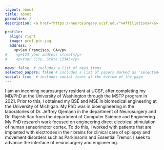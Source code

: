 ```yaml
---
layout: about
title: about
permalink: /
description: <a href="https://neurosurgery.ucsf.edu/">Affiliations</a>.

profile:
  align: right
  image: prof_pic.jpg
  address: >
    <p>San Francisco, CA</p>
#    <p>123 your address street</p>
#    <p>Your City, State 12345</p>

news: false  # includes a list of news items
selected_papers: false # includes a list of papers marked as "selected={true}"
social: true  # includes social icons at the bottom of the page
---
```


I am an incoming neurosurgery resident at UCSF, after completing my MD/PhD at the University of Washington through the MSTP program in 2021. Prior to this, I obtained my BSE and MSE in biomedical engineering at the University of Michigan. My PhD was in bioengineering in the laboratories of Dr. Jeffrey Ojemann in the department of Neurosurgery and Dr. Rajesh Rao from the department of Computer Science and Engineering. My PhD research work focused on engineering direct electrical stimulation of human sensorimotor cortex. To do this, I worked with patients that are implanted with electrodes in their brains for clinical care of epilepsy and movement disorders such as Parkinson’s and Essential Tremor. I seek to advance the interface of neurosurgery and engineering. 
